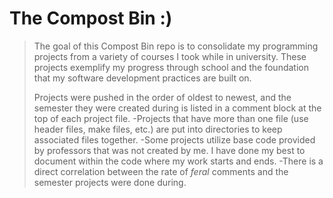 # The Compost Bin :)

>    The goal of this Compost Bin repo is to consolidate my programming projects from a variety of courses I took while in university. These projects exemplify my progress through school and the foundation that my software development practices are built on.
>    
>    Projects were pushed in the order of oldest to newest, and the semester they were created during is listed in a comment block at the top of each project file.
>    -Projects that have more than one file (use header files, make files, etc.) are put into directories to keep associated files together.
>    -Some projects utilize base code provided by professors that was not created by me. I have done my best to document within the code where my work starts and ends.
>    -There is a direct correlation between the rate of *feral* comments and the semester projects were done during.
